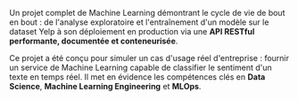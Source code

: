 Un projet complet de Machine Learning démontrant le cycle de vie de bout en bout : de l'analyse exploratoire et l'entraînement d'un modèle sur le dataset Yelp à son déploiement en production via une **API RESTful performante, documentée et conteneurisée**.

Ce projet a été conçu pour simuler un cas d'usage réel d'entreprise : fournir un service de Machine Learning capable de classifier le sentiment d'un texte en temps réel. Il met en évidence les compétences clés en **Data Science**, **Machine Learning Engineering** et **MLOps**.
